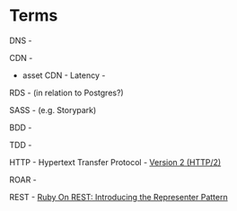 # Terms

DNS -

CDN -
- asset CDN -
Latency -

RDS -   (in relation to Postgres?)

SASS -    (e.g. Storypark)

BDD -

TDD -

HTTP - Hypertext Transfer Protocol - [Version 2 (HTTP/2)](http://httpwg.org/specs/rfc7540.html)

ROAR -

REST -
[Ruby On REST: Introducing the Representer Pattern](http://nicksda.apotomo.de/2011/12/ruby-on-rest-introducing-the-representer-pattern/)
